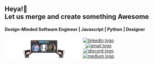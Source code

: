   <strong> <h2>Heya!👋  </br>
      Let us merge and create something Awesome </h2>
</strong>
  <strong><h4>Design-Minded Software Engineer | Javascript | Python | Designer  </h4></strong>

<div style="display: flex" align="center">
<img src="header-Image.png" align="left" alt="Alt Text" style="max-width: 50%;">



<!-- <h4 align="center">Reach out to me on these platforms</h4> -->

###

<div style="display: flex;flex-direction: column;">
  <a href="https://www.linkedin.com/in/adnantabda/" target="_blank">
    <img src="https://img.shields.io/static/v1?message=LinkedIn&logo=linkedin&label=&color=0077B5&logoColor=white&labelColor=&style=for-the-badge" height="25" alt="linkedin logo"  />
  </a>
  <a href="mailto:adnantabda@gmail.com" target="_blank">
    <img src="https://img.shields.io/static/v1?message=Gmail&logo=gmail&label=&color=D14836&logoColor=white&labelColor=&style=for-the-badge" height="25" alt="gmail logo"  />
  </a>
  <a href="https://discord.com/users/adnantabda/" target="_blank">
    <img src="https://img.shields.io/static/v1?message=Discord&logo=discord&label=&color=7289DA&logoColor=white&labelColor=&style=for-the-badge" height="25" alt="discord logo"  />
  </a>
  <a href="https://medium.com/@adnantabda" target="_blank">
    <img src="https://img.shields.io/static/v1?message=Medium&logo=medium&label=&color=12100E&logoColor=white&labelColor=&style=for-the-badge" height="25" alt="medium logo"  />
  </a>
</div>

</div>